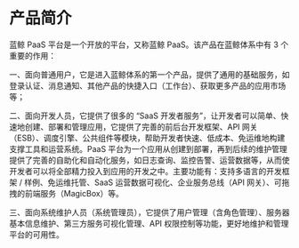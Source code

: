 # 产品简介

蓝鲸 PaaS 平台是一个开放的平台，又称蓝鲸 PaaS。该产品在蓝鲸体系中有 3 个重要的作用：

一、面向普通用户，它是进入蓝鲸体系的第一个产品，提供了通用的基础服务，如登录认证、消息通知、其他产品的快捷入口（工作台）、获取更多产品的应用市场等；

二、面向开发人员，它提供了很多的 “SaaS 开发者服务”，让开发者可以简单、快速地创建、部署和管理应用，它提供了完善的前后台开发框架、API 网关（ESB）、调度引擎、公共组件等模块，帮助开发者快速、低成本、免运维地构建支撑工具和运营系统。PaaS 平台为一个应用从创建到部署，再到后续的维护管理提供了完善的自助化和自动化服务，如日志查询、监控告警、运营数据等，从而使开发者可以将全部精力投入到应用的开发之中。主要功能有：支持多语言的开发框架 / 样例、免运维托管、SaaS 运营数据可视化、企业服务总线（API 网关）、可拖拽的前端服务（MagicBox）等。

三、面向系统维护人员（系统管理员），它提供了用户管理（含角色管理）、服务器基本信息维护、第三方服务可视化管理、API 权限控制等功能，更好地维护和管理平台的可用性。
